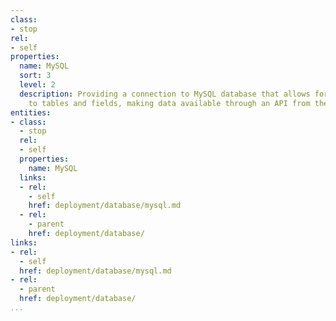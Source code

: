 ```yaml
---
class:
- stop
rel:
- self
properties:
  name: MySQL
  sort: 3
  level: 2
  description: Providing a connection to MySQL database that allows for quick access
    to tables and fields, making data available through an API from the backend database.
entities:
- class:
  - stop
  rel:
  - self
  properties:
    name: MySQL
  links:
  - rel:
    - self
    href: deployment/database/mysql.md
  - rel:
    - parent
    href: deployment/database/
links:
- rel:
  - self
  href: deployment/database/mysql.md
- rel:
  - parent
  href: deployment/database/
...
```

